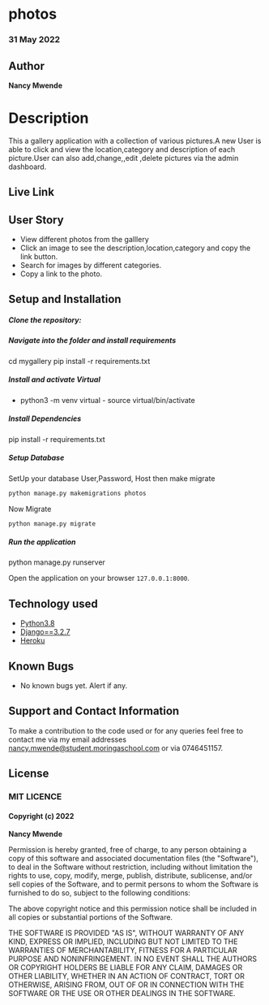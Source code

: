 # photos

### 31 May 2022

## Author  
  
**Nancy Mwende** 
  
# Description  
This a gallery application with a collection of various pictures.A new User is able to click and view the location,category and description of each picture.User can also add,change,,edit ,delete pictures via the admin dashboard.

##  Live Link  



## User Story  

* View different photos from the galllery 
* Click an image to see the description,location,category and copy the link button.  
* Search for images by different categories.   
* Copy a link to the photo.  
  

  
## Setup and Installation  
  
##### Clone the repository:  


##### Navigate into the folder and install requirements  
 
cd mygallery pip install -r requirements.txt 

##### Install and activate Virtual  
 
- python3 -m venv virtual - source virtual/bin/activate  
 
##### Install Dependencies  

 pip install -r requirements.txt 
 
 ##### Setup Database  
  SetUp your database User,Password, Host then make migrate  
 ```bash 
python manage.py makemigrations photos
 ``` 
 Now Migrate  
 ```bash 
 python manage.py migrate 
```
##### Run the application  

 python manage.py runserver 

Open the application on your browser `127.0.0.1:8000`.  
  
  
## Technology used  
  
* [Python3.8](https://www.python.org/)  
* [Django==3.2.7](https://docs.djangoproject.com/en/2.2/)  
* [Heroku](https://heroku.com)  
  
  
## Known Bugs  
* No known bugs yet.
Alert if any.  
  
## Support and Contact Information 

To make a contribution to the code used or for any queries feel free to contact me via my email addresses nancy.mwende@student.moringaschool.com or via 0746451157.


## License

### MIT LICENCE

#### Copyright (c) 2022 
**Nancy Mwende**

Permission is hereby granted, free of charge, to any person obtaining a copy of this software and associated documentation files (the "Software"), to deal in the Software without restriction, including without limitation the rights to use, copy, modify, merge, publish, distribute, sublicense, and/or sell copies of the Software, and to permit persons to whom the Software is furnished to do so, subject to the following conditions:

The above copyright notice and this permission notice shall be included in all copies or substantial portions of the Software.

THE SOFTWARE IS PROVIDED "AS IS", WITHOUT WARRANTY OF ANY KIND, EXPRESS OR IMPLIED, INCLUDING BUT NOT LIMITED TO THE WARRANTIES OF MERCHANTABILITY, FITNESS FOR A PARTICULAR PURPOSE AND NONINFRINGEMENT. IN NO EVENT SHALL THE AUTHORS OR COPYRIGHT HOLDERS BE LIABLE FOR ANY CLAIM, DAMAGES OR OTHER LIABILITY, WHETHER IN AN ACTION OF CONTRACT, TORT OR 
OTHERWISE, ARISING FROM, OUT OF OR IN CONNECTION WITH THE SOFTWARE OR THE USE OR OTHER DEALINGS IN THE SOFTWARE.
